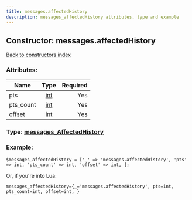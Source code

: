 ```yaml
---
title: messages.affectedHistory
description: messages_affectedHistory attributes, type and example
---
```

## Constructor: messages.affectedHistory  
[Back to constructors index](index.md)



### Attributes:

| Name     |    Type       | Required |
|----------|:-------------:|---------:|
|pts|[int](../types/int.md) | Yes|
|pts\_count|[int](../types/int.md) | Yes|
|offset|[int](../types/int.md) | Yes|



### Type: [messages\_AffectedHistory](../types/messages_AffectedHistory.md)


### Example:

```
$messages_affectedHistory = ['_' => 'messages.affectedHistory', 'pts' => int, 'pts_count' => int, 'offset' => int, ];
```  

Or, if you're into Lua:  


```
messages_affectedHistory={_='messages.affectedHistory', pts=int, pts_count=int, offset=int, }

```


